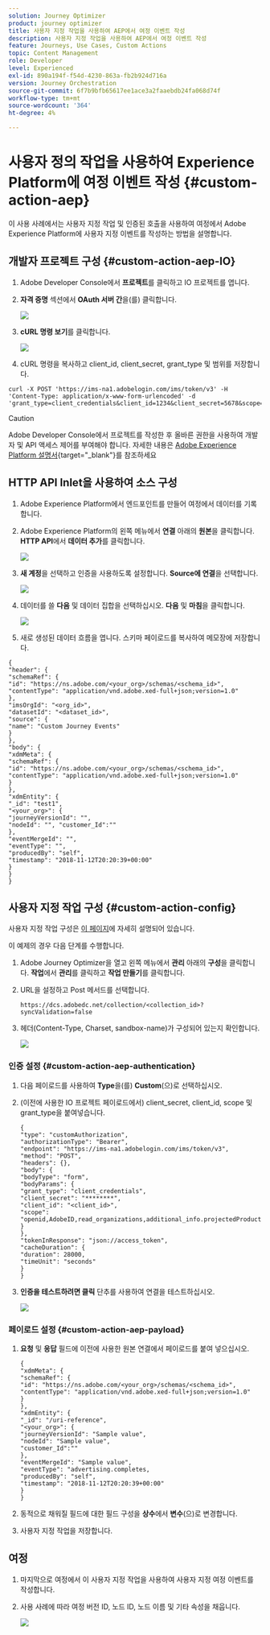 ```yaml
---
solution: Journey Optimizer
product: journey optimizer
title: 사용자 지정 작업을 사용하여 AEP에서 여정 이벤트 작성
description: 사용자 지정 작업을 사용하여 AEP에서 여정 이벤트 작성
feature: Journeys, Use Cases, Custom Actions
topic: Content Management
role: Developer
level: Experienced
exl-id: 890a194f-f54d-4230-863a-fb2b924d716a
version: Journey Orchestration
source-git-commit: 6f7b9bfb65617ee1ace3a2faaebdb24fa068d74f
workflow-type: tm+mt
source-wordcount: '364'
ht-degree: 4%

---
```


# 사용자 정의 작업을 사용하여 Experience Platform에 여정 이벤트 작성 {#custom-action-aep}

이 사용 사례에서는 사용자 지정 작업 및 인증된 호출을 사용하여 여정에서 Adobe Experience Platform에 사용자 지정 이벤트를 작성하는 방법을 설명합니다.

## 개발자 프로젝트 구성 {#custom-action-aep-IO}

1. Adobe Developer Console에서 **프로젝트**&#x200B;를 클릭하고 IO 프로젝트를 엽니다.

1. **자격 증명** 섹션에서 **OAuth 서버 간**&#x200B;을(를) 클릭합니다.

   ![](assets/custom-action-aep-1.png)

1. **cURL 명령 보기**&#x200B;를 클릭합니다.

   ![](assets/custom-action-aep-2.png)

1. cURL 명령을 복사하고 client_id, client_secret, grant_type 및 범위를 저장합니다.

```
curl -X POST 'https://ims-na1.adobelogin.com/ims/token/v3' -H 'Content-Type: application/x-www-form-urlencoded' -d 'grant_type=client_credentials&client_id=1234&client_secret=5678&scope=openid,AdobeID,read_organizations,additional_info.projectedProductContext,session'
```

>[!CAUTION]
>
>Adobe Developer Console에서 프로젝트를 작성한 후 올바른 권한을 사용하여 개발자 및 API 액세스 제어를 부여해야 합니다. 자세한 내용은 [Adobe Experience Platform 설명서](https://experienceleague.adobe.com/ko/docs/experience-platform/landing/platform-apis/api-authentication#grant-developer-and-api-access-control){target="_blank"}를 참조하세요

## HTTP API Inlet을 사용하여 소스 구성

1. Adobe Experience Platform에서 엔드포인트를 만들어 여정에서 데이터를 기록합니다.

1. Adobe Experience Platform의 왼쪽 메뉴에서 **연결** 아래의 **원본**&#x200B;을 클릭합니다. **HTTP API**&#x200B;에서 **데이터 추가**&#x200B;를 클릭합니다.

   ![](assets/custom-action-aep-3.png)

1. **새 계정**&#x200B;을 선택하고 인증을 사용하도록 설정합니다. **Source에 연결**&#x200B;을 선택합니다.

   ![](assets/custom-action-aep-4.png)

1. 데이터를 쓸 **다음** 및 데이터 집합을 선택하십시오. **다음** 및 **마침**&#x200B;을 클릭합니다.

   ![](assets/custom-action-aep-5.png)

1. 새로 생성된 데이터 흐름을 엽니다. 스키마 페이로드를 복사하여 메모장에 저장합니다.

```
{
"header": {
"schemaRef": {
"id": "https://ns.adobe.com/<your_org>/schemas/<schema_id>",
"contentType": "application/vnd.adobe.xed-full+json;version=1.0"
},
"imsOrgId": "<org_id>",
"datasetId": "<dataset_id>",
"source": {
"name": "Custom Journey Events"
}
},
"body": {
"xdmMeta": {
"schemaRef": {
"id": "https://ns.adobe.com/<your_org>/schemas/<schema_id>",
"contentType": "application/vnd.adobe.xed-full+json;version=1.0"
}
},
"xdmEntity": {
"_id": "test1",
"<your_org>": {
"journeyVersionId": "",
"nodeId": "", "customer_Id":""
},
"eventMergeId": "",
"eventType": "",
"producedBy": "self",
"timestamp": "2018-11-12T20:20:39+00:00"
}
}
}
```

## 사용자 지정 작업 구성 {#custom-action-config}

사용자 지정 작업 구성은 [이 페이지](../action/about-custom-action-configuration.md)에 자세히 설명되어 있습니다.

이 예제의 경우 다음 단계를 수행합니다.

1. Adobe Journey Optimizer을 열고 왼쪽 메뉴에서 **관리** 아래의 **구성**&#x200B;을 클릭합니다. **작업**&#x200B;에서 **관리**&#x200B;를 클릭하고 **작업 만들기**&#x200B;를 클릭합니다.

1. URL을 설정하고 Post 메서드를 선택합니다.

   `https://dcs.adobedc.net/collection/<collection_id>?syncValidation=false`

1. 헤더(Content-Type, Charset, sandbox-name)가 구성되어 있는지 확인합니다.

   ![](assets/custom-action-aep-7bis.png)

### 인증 설정 {#custom-action-aep-authentication}

1. 다음 페이로드를 사용하여 **Type**&#x200B;을(를) **Custom**(으)로 선택하십시오.

1. (이전에 사용한 IO 프로젝트 페이로드에서) client_secret, client_id, scope 및 grant_type을 붙여넣습니다.

   ```
   {
   "type": "customAuthorization",
   "authorizationType": "Bearer",
   "endpoint": "https://ims-na1.adobelogin.com/ims/token/v3",
   "method": "POST",
   "headers": {},
   "body": {
   "bodyType": "form",
   "bodyParams": {
   "grant_type": "client_credentials",
   "client_secret": "********",
   "client_id": "<client_id>",
   "scope": "openid,AdobeID,read_organizations,additional_info.projectedProductContext,session"
   }
   },
   "tokenInResponse": "json://access_token",
   "cacheDuration": {
   "duration": 28000,
   "timeUnit": "seconds"
   }
   }
   ```

1. **인증을 테스트하려면 클릭** 단추를 사용하여 연결을 테스트하십시오.

   ![](assets/custom-action-aep-8.png)

### 페이로드 설정 {#custom-action-aep-payload}

1. **요청** 및 **응답** 필드에 이전에 사용한 원본 연결에서 페이로드를 붙여 넣으십시오.

   ```
   {
   "xdmMeta": {
   "schemaRef": {
   "id": "https://ns.adobe.com/<your_org>/schemas/<schema_id>",
   "contentType": "application/vnd.adobe.xed-full+json;version=1.0"
   }
   },
   "xdmEntity": {
   "_id": "/uri-reference",
   "<your_org>": {
   "journeyVersionId": "Sample value",
   "nodeId": "Sample value",
   "customer_Id":""
   },
   "eventMergeId": "Sample value",
   "eventType": "advertising.completes,
   "producedBy": "self",
   "timestamp": "2018-11-12T20:20:39+00:00"
   }
   }
   ```

1. 동적으로 채워질 필드에 대한 필드 구성을 **상수**&#x200B;에서 **변수**(으)로 변경합니다.

1. 사용자 지정 작업을 저장합니다.

## 여정

1. 마지막으로 여정에서 이 사용자 지정 작업을 사용하여 사용자 지정 여정 이벤트를 작성합니다.

1. 사용 사례에 따라 여정 버전 ID, 노드 ID, 노드 이름 및 기타 속성을 채웁니다.

   ![](assets/custom-action-aep-9.png)
